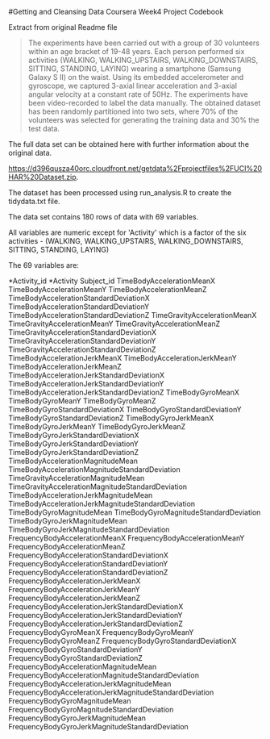 #Getting and Cleansing Data Coursera Week4 Project Codebook

Extract from original Readme file 
>The experiments have been carried out with a group of 30 volunteers within an age bracket of 19-48 years. Each person performed six activities (WALKING, WALKING_UPSTAIRS, WALKING_DOWNSTAIRS, SITTING, STANDING, LAYING) wearing a smartphone (Samsung Galaxy S II) on the waist. Using its embedded accelerometer and gyroscope, we captured 3-axial linear acceleration and 3-axial angular velocity at a constant rate of 50Hz. The experiments have been video-recorded to label the data manually. The obtained dataset has been randomly partitioned into two sets, where 70% of the volunteers was selected for generating the training data and 30% the test data. 

The full data set can be obtained here with further information about the original data.

https://d396qusza40orc.cloudfront.net/getdata%2Fprojectfiles%2FUCI%20HAR%20Dataset.zip.

The dataset has been processed using run_analysis.R to create the tidydata.txt file.

The data set contains 180 rows of data with 69 variables.

All variables are numeric except for 'Activity' which is a factor of the six activities - (WALKING, WALKING_UPSTAIRS, WALKING_DOWNSTAIRS, SITTING, STANDING, LAYING) 

The 69 variables are:

*Activity_id
*Activity
Subject_id
TimeBodyAccelerationMeanX
TimeBodyAccelerationMeanY
TimeBodyAccelerationMeanZ
TimeBodyAccelerationStandardDeviationX
TimeBodyAccelerationStandardDeviationY
TimeBodyAccelerationStandardDeviationZ
TimeGravityAccelerationMeanX
TimeGravityAccelerationMeanY
TimeGravityAccelerationMeanZ
TimeGravityAccelerationStandardDeviationX
TimeGravityAccelerationStandardDeviationY
TimeGravityAccelerationStandardDeviationZ
TimeBodyAccelerationJerkMeanX
TimeBodyAccelerationJerkMeanY
TimeBodyAccelerationJerkMeanZ
TimeBodyAccelerationJerkStandardDeviationX
TimeBodyAccelerationJerkStandardDeviationY
TimeBodyAccelerationJerkStandardDeviationZ
TimeBodyGyroMeanX
TimeBodyGyroMeanY
TimeBodyGyroMeanZ
TimeBodyGyroStandardDeviationX
TimeBodyGyroStandardDeviationY
TimeBodyGyroStandardDeviationZ
TimeBodyGyroJerkMeanX
TimeBodyGyroJerkMeanY
TimeBodyGyroJerkMeanZ
TimeBodyGyroJerkStandardDeviationX
TimeBodyGyroJerkStandardDeviationY
TimeBodyGyroJerkStandardDeviationZ
TimeBodyAccelerationMagnitudeMean
TimeBodyAccelerationMagnitudeStandardDeviation
TimeGravityAccelerationMagnitudeMean
TimeGravityAccelerationMagnitudeStandardDeviation
TimeBodyAccelerationJerkMagnitudeMean
TimeBodyAccelerationJerkMagnitudeStandardDeviation
TimeBodyGyroMagnitudeMean
TimeBodyGyroMagnitudeStandardDeviation
TimeBodyGyroJerkMagnitudeMean
TimeBodyGyroJerkMagnitudeStandardDeviation
FrequencyBodyAccelerationMeanX
FrequencyBodyAccelerationMeanY
FrequencyBodyAccelerationMeanZ
FrequencyBodyAccelerationStandardDeviationX
FrequencyBodyAccelerationStandardDeviationY
FrequencyBodyAccelerationStandardDeviationZ
FrequencyBodyAccelerationJerkMeanX
FrequencyBodyAccelerationJerkMeanY
FrequencyBodyAccelerationJerkMeanZ
FrequencyBodyAccelerationJerkStandardDeviationX
FrequencyBodyAccelerationJerkStandardDeviationY
FrequencyBodyAccelerationJerkStandardDeviationZ
FrequencyBodyGyroMeanX
FrequencyBodyGyroMeanY
FrequencyBodyGyroMeanZ
FrequencyBodyGyroStandardDeviationX
FrequencyBodyGyroStandardDeviationY
FrequencyBodyGyroStandardDeviationZ
FrequencyBodyAccelerationMagnitudeMean
FrequencyBodyAccelerationMagnitudeStandardDeviation
FrequencyBodyAccelerationJerkMagnitudeMean
FrequencyBodyAccelerationJerkMagnitudeStandardDeviation
FrequencyBodyGyroMagnitudeMean
FrequencyBodyGyroMagnitudeStandardDeviation
FrequencyBodyGyroJerkMagnitudeMean
FrequencyBodyGyroJerkMagnitudeStandardDeviation
